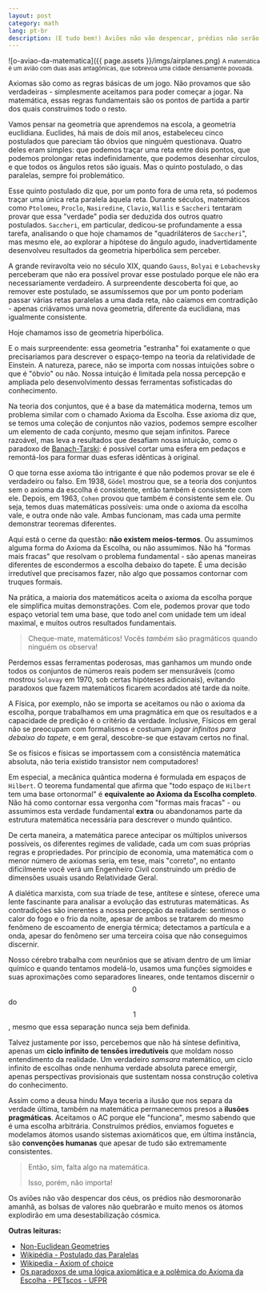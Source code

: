 ```yaml
---
layout: post
category: math
lang: pt-br
description: (E tudo bem!) Aviões não vão despencar, prédios não serão derrubados.
---
```


<!-- Tá bom, aqui está seu easter egg, hackerzinho! -->

<div style="display: none;">
<img src="{{ page.assets }}/imgs/wtc.png"/> <small> A matemática é um avião com duas asas antagônicas, que sobrevoa uma cidade densamente povoada... indo em direçaõ ao WTC, enquanto é crivado de balas e se torna o próprio avião do viés do sobrevivente </small>
</div>

![o-aviao-da-matematica]({{ page.assets }}/imgs/airplanes.png) <small> A matemática é um avião com duas asas antagônicas, que sobrevoa uma cidade densamente povoada.</small>

Axiomas são como as regras básicas de um jogo. Não provamos que são verdadeiras - simplesmente aceitamos para poder começar a jogar. Na matemática, essas regras fundamentais são os pontos de partida a partir dos quais construímos todo o resto.

Vamos pensar na geometria que aprendemos na escola, a geometria euclidiana. Euclides, há mais de dois mil anos, estabeleceu cinco postulados que pareciam tão óbvios que ninguém questionava. Quatro deles eram simples: que podemos traçar uma reta entre dois pontos, que podemos prolongar retas indefinidamente, que podemos desenhar círculos, e que todos os ângulos retos são iguais. Mas o quinto postulado, o das paralelas, sempre foi problemático.

Esse quinto postulado diz que, por um ponto fora de uma reta, só podemos traçar uma única reta paralela àquela reta. Durante séculos, matemáticos como `Ptolomeu`, `Proclo`, `Nasiredine`, `Clavio`, `Wallis` e `Saccheri` tentaram provar que essa "verdade" podia ser deduzida dos outros quatro postulados. `Saccheri`, em particular, dedicou-se profundamente a essa tarefa, analisando o que hoje chamamos de "quadriláteros de `Saccheri`", mas mesmo ele, ao explorar a hipótese do ângulo agudo, inadvertidamente desenvolveu resultados da geometria hiperbólica sem perceber.

A grande reviravolta veio no século XIX, quando `Gauss`, `Bolyai` e `Lobachevsky` perceberam que não era possível provar esse postulado porque ele não era necessariamente verdadeiro. A surpreendente descoberta foi que, ao remover este postulado, se assumíssemos que por um ponto poderiam passar várias retas paralelas a uma dada reta, não caíamos em contradição - apenas criávamos uma nova geometria, diferente da euclidiana, mas igualmente consistente. 

Hoje chamamos isso de geometria hiperbólica.

E o mais surpreendente: essa geometria "estranha" foi exatamente o que precisariamos para descrever o espaço-tempo na teoria da relatividade de Einstein. A natureza, parece, não se importa com nossas intuições sobre o que é "óbvio" ou não. Nossa intuição é limitada pela nossa percepção e ampliada pelo desenvolvimento dessas ferramentas sofisticadas do conhecimento.

Na teoria dos conjuntos, que é a base da matemática moderna, temos um problema similar com o chamado Axioma da Escolha. Esse axioma diz que, se temos uma coleção de conjuntos não vazios, podemos sempre escolher um elemento de cada conjunto, mesmo que sejam infinitos. Parece razoável, mas leva a resultados que desafiam nossa intuição, como o paradoxo de [Banach-Tarski](https://pt.wikipedia.org/wiki/Paradoxo_de_Banach%E2%80%93Tarski): é possível cortar uma esfera em pedaços e remontá-los para formar duas esferas idênticas à original.

O que torna esse axioma tão intrigante é que não podemos provar se ele é verdadeiro ou falso. Em 1938, `Gödel` mostrou que, se a teoria dos conjuntos sem o axioma da escolha é consistente, então também é consistente com ele. Depois, em 1963, `Cohen` provou que também é consistente sem ele. Ou seja, temos duas matemáticas possíveis: uma onde o axioma da escolha vale, e outra onde não vale. Ambas funcionam, mas cada uma permite demonstrar teoremas diferentes.

Aqui está o cerne da questão: **não existem meios-termos**. Ou assumimos alguma forma do Axioma da Escolha, ou não assumimos. Não há "formas mais fracas" que resolvam o problema fundamental - são apenas maneiras diferentes de escondermos a escolha debaixo do tapete. É uma decisão irredutível que precisamos fazer, não algo que possamos contornar com truques formais.

Na prática, a maioria dos matemáticos aceita o axioma da escolha porque ele simplifica muitas demonstrações. Com ele, podemos provar que todo espaço vetorial tem uma base, que todo anel com unidade tem um ideal maximal, e muitos outros resultados fundamentais.

> Cheque-mate, matemáticos! Vocês *também* são pragmáticos quando ninguém os observa!

Perdemos essas ferramentas poderosas, mas ganhamos um mundo onde todos os conjuntos de números reais podem ser mensuráveis (como mostrou `Solovay` em 1970, sob certas hipóteses adicionais), evitando paradoxos que fazem matemáticos ficarem acordados até tarde da noite.

A Física, por exemplo, não se importa se aceitamos ou não o axioma da escolha, porque trabalhamos em uma pragmática em que os resultados e a capacidade de predição é o critério da verdade. Inclusive, Físicos em geral não se preocupam com formalismos e costumam *jogar infinitos para debaixo do tapete*, e em geral, descobre-se que estavam certos no final. 

Se os físicos e físicas se importassem com a consistência matemática absoluta, não teria existido transistor nem computadores! 

Em especial, a mecânica quântica moderna é formulada em espaços de `Hilbert`. O teorema fundamental que afirma que "todo espaço de `Hilbert` tem uma base ortonormal" é **equivalente ao Axioma da Escolha completo**. Não há como contornar essa vergonha com "formas mais fracas" - ou assumimos esta verdade fundamental **extra** ou abandonamos parte da estrutura matemática necessária para descrever o mundo quântico.

De certa maneira, a matemática parece antecipar os múltiplos universos possíveis, os diferentes regimes de validade, cada um com suas próprias regras e propriedades. Por princípio de economia, uma matemática com o menor número de axiomas seria, em tese, mais "correto", no entanto dificilmente você verá um Engenheiro Civil construindo um prédio de dimensões usuais usando Relatividade Geral.

A dialética marxista, com sua tríade de tese, antítese e síntese, oferece uma lente fascinante para analisar a evolução das estruturas matemáticas. As contradições são inerentes a nossa percepção da realidade: sentimos o calor do fogo e o frio da noite, apesar de ambos se tratarem do mesmo fenômeno de escoamento de energia térmica; detectamos a partícula e a onda, apesar do fenômeno ser uma terceira coisa que não conseguimos discernir. 

Nosso cérebro trabalha com neurônios que se ativam dentro de um limiar químico e quando tentamos modelá-lo, usamos uma funções sigmoides e suas aproximações como separadores lineares, onde tentamos discernir o $$0$$ do $$1$$, mesmo que essa separação nunca seja bem definida.

Talvez justamente por isso, percebemos que não há síntese definitiva, apenas um **ciclo infinito de tensões irredutíveis** que moldam nosso entendimento da realidade. Um verdadeiro *samsara* matemático, um ciclo infinito de escolhas onde nenhuma verdade absoluta parece emergir, apenas perspectivas provisionais que sustentam nossa construção coletiva do conhecimento. 

Assim como a deusa hindu Maya teceria a ilusão que nos separa da verdade última, também na matemática permanecemos presos a **ilusões pragmáticas**. Aceitamos o AC porque ele "funciona", mesmo sabendo que é uma escolha arbitrária. Construímos prédios, enviamos foguetes e modelamos átomos usando sistemas axiomáticos que, em última instância, são **convenções humanas** que apesar de tudo são extremamente consistentes.

> Então, sim, falta algo na matemática.
> 
> Isso, porém, não importa! 

Os aviões não vão despencar dos céus, os prédios não desmoronarão amanhã, as bolsas de valores não quebrarão e muito menos os átomos explodirão em uma desestabilização cósmica.

**Outras leituras:**

- [Non-Euclidean Geometries](https://www.cut-the-knot.org/triangle/pythpar/NonEuclid.shtml)
- [Wikipédia - Postulado das Paralelas](https://pt.wikipedia.org/wiki/Postulado_das_paralelas)
- [Wikipedia - Axiom of choice](https://en.wikipedia.org/wiki/Axiom_of_choice)
- [Os paradoxos de uma lógica axiomática e a polêmica do Axioma da Escolha - PETscos - UFPR](https://petmatematica.ufpr.br/posts/2025/petiscos/axioma-escolha/)

